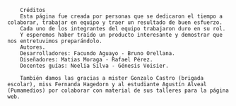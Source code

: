 
        Créditos
        Esta página fue creada por personas que se dedicaron el tiempo a colaborar, trabajar en equipo y traer un resultado de buen esfuerzo.
        Cada uno de los integrantes del equipo trabajaron duro en su rol.
        Y esperemos haber traído un producto interesante y demostrar que nos entretuvimos preparándolo.
        Autores.
        Desarrolladores: Facundo Aguayo - Bruno Orellana.
        Diseñadores: Matias Moraga - Rafael Pérez.
        Docentes guías: Noelia Silva - Génesis Voisier.
        
        También damos las gracias a mister Gonzalo Castro (brigada escolar), miss Fernanda Hagedorn y al estudiante Agustín Alveal (Pumamedios) por colaborar con material de sus talleres para la página web.
    